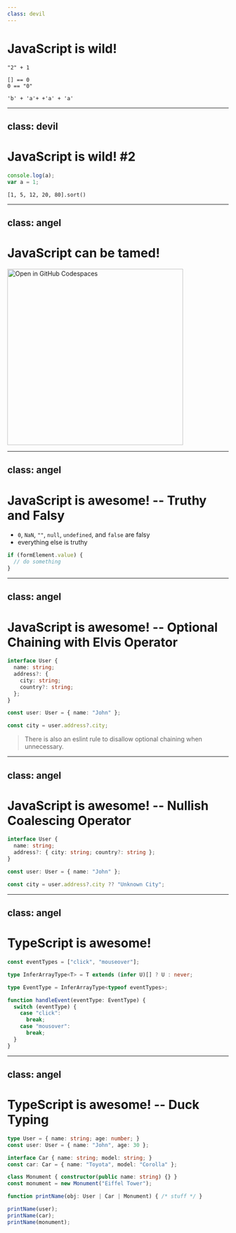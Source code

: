```yaml
---
class: devil
---
```


# JavaScript is wild!

```jseval {monaco-run} { autorun:false }
"2" + 1
```

```jseval {monaco-run} { autorun:false }
[] == 0
0 == "0"
```

```jseval {monaco-run} { autorun:false }
'b' + 'a'+ +'a' + 'a'
```

<!--
1. "2" - 1 -> 0
2. [] == "0" -> false
3. baNaNa
-->

---
class: devil
---

# JavaScript is wild! #2

```js {monaco-run} { autorun:false }
console.log(a);
var a = 1;
```

```jseval {monaco-run} { autorun:false }
[1, 5, 12, 20, 80].sort()
```

<!--
1. uncomment line with var -> ERROR
2. scrambles order

A: Wow, a lot of effort for this presentation! What is this based on?
-->

---
class: angel
---

# JavaScript can be tamed!

<a href="https://codespaces.new/dhhyi/javascript-fullstack-temptation/tree/examples/weirdness?quickstart=1&file=example.js" target="_blank" class="m-auto h-full block flex justify-center items-center">
  <img src="https://github.com/codespaces/badge.svg" alt="Open in GitHub Codespaces" width="400">
</a>

<!-- TODO: extend example with typescript linting to check with https://typescript-eslint.io/rules/require-array-sort-compare/ -->

<!--
Fix code using eslint in GitHub Codespaces
(JS Web IDE, btw.)
-->

---
class: angel
---

# JavaScript is awesome! -- Truthy and Falsy

- `0`, `NaN`, `""`, `null`, `undefined`, and `false` are falsy
- everything else is truthy

```js {monaco}
if (formElement.value) {
  // do something
}
```

---
class: angel
---

# JavaScript is awesome! -- Optional Chaining with Elvis Operator

```ts {monaco}
interface User {
  name: string;
  address?: {
    city: string;
    country?: string;
  };
}

const user: User = { name: "John" };

const city = user.address?.city;
```

<v-click>

> There is also an eslint rule to disallow optional chaining when unnecessary.

</v-click>

---
class: angel
---

# JavaScript is awesome! -- Nullish Coalescing Operator

```ts {monaco}
interface User {
  name: string;
  address?: { city: string; country?: string };
}

const user: User = { name: "John" };

const city = user.address?.city ?? "Unknown City";
```

---
class: angel
---

# TypeScript is awesome!

```ts {monaco}
const eventTypes = ["click", "mouseover"];

type InferArrayType<T> = T extends (infer U)[] ? U : never;

type EventType = InferArrayType<typeof eventTypes>;

function handleEvent(eventType: EventType) {
  switch (eventType) {
    case "click":
      break;
    case "mousover":
      break;
  }
}
```

---
class: angel
---

# TypeScript is awesome! -- Duck Typing

<!-- prettier-ignore -->
```ts {monaco} { editorOptions: { wordWrap: 'on' } }
type User = { name: string; age: number; }
const user: User = { name: "John", age: 30 };

interface Car { name: string; model: string; }
const car: Car = { name: "Toyota", model: "Corolla" };

class Monument { constructor(public name: string) {} }
const monument = new Monument("Eiffel Tower");

function printName(obj: User | Car | Monument) { /* stuff */ }

printName(user);
printName(car);
printName(monument);
```

<!--
NOTES
-->
